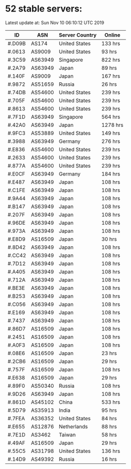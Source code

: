 # 52 stable servers:

Latest update at: Sun Nov 10 06:10:12 UTC 2019

| ID | ASN | Server Country | Online |
| -- | --- | -------------- | ------ |
| #.D09B | AS174 | United States | 133 hrs |
| #.0613 | AS9009 | United States | 93 hrs |
| #.3C59 | AS63949 | Singapore | 822 hrs |
| #.2A79 | AS63949 | Japan | 89 hrs |
| #.140F | AS9009 | Japan | 167 hrs |
| #.9872 | AS51659 | Russia | 26 hrs |
| #.74DB | AS54600 | United States | 239 hrs |
| #.705F | AS54600 | United States | 239 hrs |
| #.8613 | AS54600 | United States | 239 hrs |
| #.7F1D | AS63949 | Singapore | 564 hrs |
| #.42A0 | AS63949 | Japan | 1278 hrs |
| #.9FC3 | AS53889 | United States | 149 hrs |
| #.3988 | AS63949 | Germany | 276 hrs |
| #.E836 | AS54600 | United States | 239 hrs |
| #.2633 | AS54600 | United States | 239 hrs |
| #.877A | AS54600 | United States | 239 hrs |
| #.E0CF | AS63949 | Germany | 184 hrs |
| #.E487 | AS63949 | Japan | 108 hrs |
| #.C1FE | AS63949 | Japan | 108 hrs |
| #.9A44 | AS63949 | Japan | 108 hrs |
| #.B147 | AS63949 | Japan | 108 hrs |
| #.207F | AS63949 | Japan | 108 hrs |
| #.96DE | AS63949 | Japan | 108 hrs |
| #.973A | AS63949 | Japan | 108 hrs |
| #.E8D9 | AS16509 | Japan | 30 hrs |
| #.8D42 | AS63949 | Japan | 108 hrs |
| #.CC42 | AS63949 | Japan | 108 hrs |
| #.7D12 | AS63949 | Japan | 108 hrs |
| #.A405 | AS63949 | Japan | 108 hrs |
| #.712A | AS63949 | Japan | 108 hrs |
| #.BE3E | AS63949 | Japan | 108 hrs |
| #.B253 | AS63949 | Japan | 108 hrs |
| #.C056 | AS63949 | Japan | 108 hrs |
| #.E169 | AS63949 | Japan | 108 hrs |
| #.7437 | AS63949 | Japan | 108 hrs |
| #.86D7 | AS16509 | Japan | 108 hrs |
| #.2451 | AS16509 | Japan | 108 hrs |
| #.A0F3 | AS16509 | Japan | 108 hrs |
| #.08E6 | AS16509 | Japan | 23 hrs |
| #.2CB6 | AS16509 | Japan | 29 hrs |
| #.757F | AS16509 | Japan | 108 hrs |
| #.E638 | AS16509 | Japan | 29 hrs |
| #.89F0 | AS50340 | Russia | 108 hrs |
| #.9D26 | AS63949 | Japan | 108 hrs |
| #.861D | AS45102 | China | 533 hrs |
| #.5D79 | AS35913 | India | 95 hrs |
| #.7FEA | AS36352 | United States | 84 hrs |
| #.E655 | AS12876 | Netherlands | 88 hrs |
| #.7E1D | AS3462 | Taiwan | 58 hrs |
| #.49AF | AS16509 | Japan | 29 hrs |
| #.55C5 | AS31798 | United States | 136 hrs |
| #.14D9 | AS49392 | Russia | 16 hrs |

